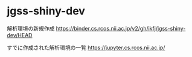 # jgss-shiny-dev

解析環境の新規作成
https://binder.cs.rcos.nii.ac.jp/v2/gh/ikfj/jgss-shiny-dev/HEAD

すでに作成された解析環境の一覧
https://jupyter.cs.rcos.nii.ac.jp/
